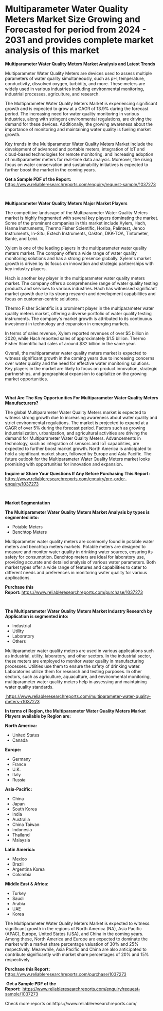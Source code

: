 <p><h1>Multiparameter Water Quality Meters Market Size Growing and Forecasted for period from 2024 - 2031 and provides complete market analysis of this market</h1></p><p><strong>Multiparameter Water Quality Meters Market Analysis and Latest Trends</strong></p>
<p><p>Multiparameter Water Quality Meters are devices used to assess multiple parameters of water quality simultaneously, such as pH, temperature, conductivity, dissolved oxygen, turbidity, and more. These meters are widely used in various industries including environmental monitoring, industrial processes, agriculture, and research.</p><p>The Multiparameter Water Quality Meters Market is experiencing significant growth and is expected to grow at a CAGR of 13.9% during the forecast period. The increasing need for water quality monitoring in various industries, along with stringent environmental regulations, are driving the demand for these devices. Additionally, the growing awareness about the importance of monitoring and maintaining water quality is fueling market growth.</p><p>Key trends in the Multiparameter Water Quality Meters Market include the development of advanced and portable meters, integration of IoT and cloud-based technologies for remote monitoring, and increasing adoption of multiparameter meters for real-time data analysis. Moreover, the rising focus on water conservation and sustainability initiatives is expected to further boost the market in the coming years.</p></p>
<p><strong>Get a Sample PDF of the Report:&nbsp;</strong> <a href="https://www.reliableresearchreports.com/enquiry/request-sample/1037273">https://www.reliableresearchreports.com/enquiry/request-sample/1037273</a></p>
<p>&nbsp;</p>
<p><strong>Multiparameter Water Quality Meters Major Market Players</strong></p>
<p><p>The competitive landscape of the Multiparameter Water Quality Meters market is highly fragmented with several key players dominating the market. Some of the prominent companies in this market include Xylem, Hach, Hanna Instruments, Thermo Fisher Scientific, Horiba, Palintest, Jenco Instruments, In-Situ, Extech Instruments, Oakton, DKK-TOA, Tintometer, Bante, and Leici.</p><p>Xylem is one of the leading players in the multiparameter water quality meters market. The company offers a wide range of water quality monitoring solutions and has a strong presence globally. Xylem's market growth is driven by its focus on innovation and strategic partnerships with key industry players.</p><p>Hach is another key player in the multiparameter water quality meters market. The company offers a comprehensive range of water quality testing products and services to various industries. Hach has witnessed significant market growth due to its strong research and development capabilities and focus on customer-centric solutions.</p><p>Thermo Fisher Scientific is a prominent player in the multiparameter water quality meters market, offering a diverse portfolio of water quality testing instruments. The company's market growth is attributed to its continuous investment in technology and expansion in emerging markets.</p><p>In terms of sales revenue, Xylem reported revenues of over $5 billion in 2020, while Hach reported sales of approximately $1.5 billion. Thermo Fisher Scientific had sales of around $32 billion in the same year.</p><p>Overall, the multiparameter water quality meters market is expected to witness significant growth in the coming years due to increasing concerns over water quality and the need for effective water monitoring solutions. Key players in the market are likely to focus on product innovation, strategic partnerships, and geographical expansion to capitalize on the growing market opportunities.</p></p>
<p>&nbsp;</p>
<p><strong>What Are The Key Opportunities For Multiparameter Water Quality Meters Manufacturers?</strong></p>
<p><p>The global Multiparameter Water Quality Meters market is expected to witness strong growth due to increasing awareness about water quality and strict environmental regulations. The market is projected to expand at a CAGR of over 5% during the forecast period. Factors such as growing industrialization, urbanization, and agricultural activities are driving the demand for Multiparameter Water Quality Meters. Advancements in technology, such as integration of sensors and IoT capabilities, are expected to further boost market growth. North America is anticipated to hold a significant market share, followed by Europe and Asia Pacific. The future outlook for the Multiparameter Water Quality Meters market looks promising with opportunities for innovation and expansion.</p></p>
<p><strong>Inquire or Share Your Questions If Any Before Purchasing This Report:</strong> <a href="https://www.reliableresearchreports.com/enquiry/pre-order-enquiry/1037273">https://www.reliableresearchreports.com/enquiry/pre-order-enquiry/1037273</a></p>
<p>&nbsp;</p>
<p><strong>Market Segmentation</strong></p>
<p><strong>The Multiparameter Water Quality Meters Market Analysis by types is segmented into:</strong></p>
<p><ul><li>Potable Meters</li><li>Benchtop Meters</li></ul></p>
<p><p>Multiparameter water quality meters are commonly found in potable water meters and benchtop meters markets. Potable meters are designed to measure and monitor water quality in drinking water sources, ensuring its safety for consumption. Benchtop meters are ideal for laboratory use, providing accurate and detailed analysis of various water parameters. Both market types offer a wide range of features and capabilities to cater to different needs and preferences in monitoring water quality for various applications.</p></p>
<p><strong>Purchase this Report:&nbsp;</strong><a href="https://www.reliableresearchreports.com/purchase/1037273">https://www.reliableresearchreports.com/purchase/1037273</a></p>
<p>&nbsp;</p>
<p><strong>The Multiparameter Water Quality Meters Market Industry Research by Application is segmented into:</strong></p>
<p><ul><li>Industrial</li><li>Utility</li><li>Laboratory</li><li>Others</li></ul></p>
<p><p>Multiparameter water quality meters are used in various applications such as industrial, utility, laboratory, and other sectors. In the industrial sector, these meters are employed to monitor water quality in manufacturing processes. Utilities use them to ensure the safety of drinking water. Laboratories utilize them for research and testing purposes. In other sectors, such as agriculture, aquaculture, and environmental monitoring, multiparameter water quality meters help in assessing and maintaining water quality standards.</p></p>
<p><a href="https://www.reliableresearchreports.com/multiparameter-water-quality-meters-r1037273">&nbsp;https://www.reliableresearchreports.com/multiparameter-water-quality-meters-r1037273</a></p>
<p><strong>In terms of Region, the Multiparameter Water Quality Meters Market Players available by Region are:</strong></p>
<p>
    <p> <strong> North America: </strong>
        <ul>
            <li>United States</li>
            <li>Canada</li>
        </ul>
        </p> 
    <p> <strong> Europe: </strong>
        <ul>
            <li>Germany</li>
            <li>France</li>
            <li>U.K.</li>
            <li>Italy</li>
            <li>Russia</li>
        </ul>
        </p> 
    <p> <strong> Asia-Pacific: </strong>
        <ul>
            <li>China</li>
            <li>Japan</li>
            <li>South Korea</li>
            <li>India</li>
            <li>Australia</li>
            <li>China Taiwan</li>
            <li>Indonesia</li>
            <li>Thailand</li>
            <li>Malaysia</li>
        </ul>
        </p> 
    <p> <strong> Latin America: </strong>
        <ul>
            <li>Mexico</li>
            <li>Brazil</li>
            <li>Argentina Korea</li>
            <li>Colombia</li>
        </ul>
        </p> 
    <p> <strong> Middle East & Africa: </strong>
        <ul>
            <li>Turkey</li>
            <li>Saudi</li>
            <li>Arabia</li>
            <li>UAE</li>
            <li>Korea</li>
        </ul>
    </p>
    </p>
<p><p>The Multiparameter Water Quality Meters Market is expected to witness significant growth in the regions of North America (NA), Asia Pacific (APAC), Europe, United States (USA), and China in the coming years. Among these, North America and Europe are expected to dominate the market with a market share percentage valuation of 30% and 25% respectively. Meanwhile, Asia Pacific and China are also anticipated to contribute significantly with market share percentages of 20% and 15% respectively.</p></p>
<p><strong>Purchase this Report: </strong><a href="https://www.reliableresearchreports.com/purchase/1037273">https://www.reliableresearchreports.com/purchase/1037273</a></p>
<p>&nbsp;<strong>Get a Sample PDF of the Report:&nbsp;&nbsp;</strong><a href="https://www.reliableresearchreports.com/enquiry/request-sample/1037273">https://www.reliableresearchreports.com/enquiry/request-sample/1037273</a></p>
<p><strong></strong></p>
<p>Check more reports on https://www.reliableresearchreports.com/</p>